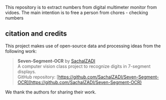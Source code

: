This repository is to extract numbers from digital multimeter monitor from vidoes.
The main intention is to free a person from chores - checking numbers


## citation and credits

This project makes use of open-source data and processing ideas from the following work:

> **Seven-Segment-OCR** by [SachaIZADI](https://github.com/SachaIZADI/Seven-Segment-OCR)  
> A computer vision class project to recognize digits in 7-segment displays.  
> GitHub repository: [https://github.com/SachaIZADI/Seven-Segment-OCR](https://github.com/SachaIZADI/Seven-Segment-OCR)

We thank the authors for sharing their work.
